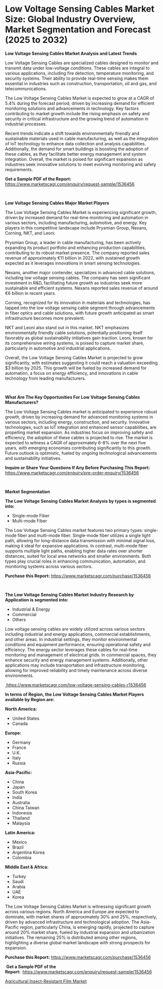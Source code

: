 <p><h1>Low Voltage Sensing Cables Market Size: Global Industry Overview, Market Segmentation and Forecast (2025 to 2032)</h1></p><p><strong>Low Voltage Sensing Cables Market Analysis and Latest Trends</strong></p>
<p><p>Low Voltage Sensing Cables are specialized cables designed to monitor and transmit data under low-voltage conditions. These cables are integral to various applications, including fire detection, temperature monitoring, and security systems. Their ability to provide real-time sensing makes them essential in industries such as construction, transportation, oil and gas, and telecommunications.</p><p>The Low Voltage Sensing Cables Market is expected to grow at a CAGR of 5.4% during the forecast period, driven by increasing demand for efficient monitoring solutions and advancements in technology. Key factors contributing to market growth include the rising emphasis on safety and security in critical infrastructure and the growing trend of automation in industrial processes.</p><p>Recent trends indicate a shift towards environmentally friendly and sustainable materials used in cable manufacturing, as well as the integration of IoT technology to enhance data collection and analysis capabilities. Additionally, the demand for smart buildings is boosting the adoption of these cables, as they facilitate better energy management and system integration. Overall, the market is poised for significant expansion as industries seek innovative solutions to meet evolving monitoring and safety requirements.</p></p>
<p><strong>Get a Sample PDF of the Report:&nbsp;</strong> <a href="https://www.marketscagr.com/enquiry/request-sample/1536456?utm_campaign=1868&utm_medium=2&utm_source=Github&utm_content=ia&utm_term=02022025&utm_id=low-voltage-sensing-cables">https://www.marketscagr.com/enquiry/request-sample/1536456</a></p>
<p>&nbsp;</p>
<p><strong>Low Voltage Sensing Cables Major Market Players</strong></p>
<p><p>The Low Voltage Sensing Cables Market is experiencing significant growth, driven by increased demand for real-time monitoring and automation in various sectors, including manufacturing, automotive, and energy. Key players in this competitive landscape include Prysmian Group, Nexans, Corning, NKT, and Leoni.</p><p>Prysmian Group, a leader in cable manufacturing, has been actively expanding its product portfolio and enhancing production capabilities, contributing to its robust market presence. The company reported sales revenue of approximately €11 billion in 2022, with sustained growth expected as it leverages innovations in smart sensing technologies.</p><p>Nexans, another major contender, specializes in advanced cable solutions, including low voltage sensing cables. The company has seen significant investment in R&D, facilitating future growth as industries seek more sustainable and efficient systems. Nexans reported sales revenue of around €6 billion in recent years.</p><p>Corning, recognized for its innovation in materials and technologies, has tapped into the low voltage sensing cable segment through advancements in fiber optics and cable solutions, with future growth anticipated as smart infrastructure becomes more prevalent.</p><p>NKT and Leoni also stand out in this market. NKT emphasizes environmentally friendly cable solutions, potentially positioning itself favorably as global sustainability initiatives gain traction. Leoni, known for its comprehensive wiring systems, is poised to capture market share, particularly in automotive and industrial applications.</p><p>Overall, the Low Voltage Sensing Cables Market is projected to grow significantly, with estimates suggesting it could reach a valuation exceeding $3 billion by 2025. This growth will be fueled by increased demand for automation, a focus on energy efficiency, and innovations in cable technology from leading manufacturers.</p></p>
<p>&nbsp;</p>
<p><strong>What Are The Key Opportunities For Low Voltage Sensing Cables Manufacturers?</strong></p>
<p><p>The Low Voltage Sensing Cables market is anticipated to experience robust growth, driven by increasing demand for advanced monitoring systems in various sectors, including energy, construction, and security. Innovative technologies, such as IoT integration and enhanced sensor capabilities, are propelling market expansion. As industries focus on improving safety and efficiency, the adoption of these cables is projected to rise. The market is expected to witness a CAGR of approximately 6-8% over the next five years, with emerging economies contributing significantly to this growth. Future outlook is optimistic, fueled by ongoing technological advancements and sustainability initiatives.</p></p>
<p><strong>Inquire or Share Your Questions If Any Before Purchasing This Report:</strong> <a href="https://www.marketscagr.com/enquiry/pre-order-enquiry/1536456?utm_campaign=1868&utm_medium=2&utm_source=Github&utm_content=ia&utm_term=02022025&utm_id=low-voltage-sensing-cables">https://www.marketscagr.com/enquiry/pre-order-enquiry/1536456</a></p>
<p>&nbsp;</p>
<p><strong>Market Segmentation</strong></p>
<p><strong>The Low Voltage Sensing Cables Market Analysis by types is segmented into:</strong></p>
<p><ul><li>Single-mode Fiber</li><li>Multi-mode Fiber</li></ul></p>
<p><p>The Low Voltage Sensing Cables market features two primary types: single-mode fiber and multi-mode fiber. Single-mode fiber utilizes a single light path, allowing for long-distance data transmission with minimal signal loss, making it ideal for expansive applications. In contrast, multi-mode fiber supports multiple light paths, enabling higher data rates over shorter distances, suited for local area networks and smaller environments. Both types play crucial roles in enhancing communication, automation, and monitoring systems across various sectors.</p></p>
<p><strong>Purchase this Report:&nbsp;</strong><a href="https://www.marketscagr.com/purchase/1536456?utm_campaign=1868&utm_medium=2&utm_source=Github&utm_content=ia&utm_term=02022025&utm_id=low-voltage-sensing-cables">https://www.marketscagr.com/purchase/1536456</a></p>
<p>&nbsp;</p>
<p><strong>The Low Voltage Sensing Cables Market Industry Research by Application is segmented into:</strong></p>
<p><ul><li>Industrial & Energy</li><li>Commercial</li><li>Others</li></ul></p>
<p><p>Low voltage sensing cables are widely utilized across various sectors including industrial and energy applications, commercial establishments, and other areas. In industrial settings, they monitor environmental conditions and equipment performance, ensuring operational safety and efficiency. The energy sector leverages these cables for real-time monitoring and management of electrical grids. In commercial spaces, they enhance security and energy management systems. Additionally, other applications may include transportation and infrastructure monitoring, allowing for improved reliability and timely maintenance across diverse environments.</p></p>
<p><a href="https://www.marketscagr.com/low-voltage-sensing-cables-r1536456?utm_campaign=1868&utm_medium=2&utm_source=Github&utm_content=ia&utm_term=02022025&utm_id=low-voltage-sensing-cables">&nbsp;https://www.marketscagr.com/low-voltage-sensing-cables-r1536456</a></p>
<p><strong>In terms of Region, the Low Voltage Sensing Cables Market Players available by Region are:</strong></p>
<p>
    <p> <strong> North America: </strong>
        <ul>
            <li>United States</li>
            <li>Canada</li>
        </ul>
        </p> 
    <p> <strong> Europe: </strong>
        <ul>
            <li>Germany</li>
            <li>France</li>
            <li>U.K.</li>
            <li>Italy</li>
            <li>Russia</li>
        </ul>
        </p> 
    <p> <strong> Asia-Pacific: </strong>
        <ul>
            <li>China</li>
            <li>Japan</li>
            <li>South Korea</li>
            <li>India</li>
            <li>Australia</li>
            <li>China Taiwan</li>
            <li>Indonesia</li>
            <li>Thailand</li>
            <li>Malaysia</li>
        </ul>
        </p> 
    <p> <strong> Latin America: </strong>
        <ul>
            <li>Mexico</li>
            <li>Brazil</li>
            <li>Argentina Korea</li>
            <li>Colombia</li>
        </ul>
        </p> 
    <p> <strong> Middle East & Africa: </strong>
        <ul>
            <li>Turkey</li>
            <li>Saudi</li>
            <li>Arabia</li>
            <li>UAE</li>
            <li>Korea</li>
        </ul>
    </p>
    </p>
<p><p>The Low Voltage Sensing Cables Market is witnessing significant growth across various regions. North America and Europe are expected to dominate, with market shares of approximately 30% and 25%, respectively, driven by advanced infrastructure and technological adoption. The Asia-Pacific region, particularly China, is emerging rapidly, projected to capture around 20% market share, fueled by industrial expansion and urbanization initiatives. The remaining 25% is distributed among other regions, highlighting a diverse global market landscape with strong prospects for expansion.</p></p>
<p><strong>Purchase this Report: </strong><a href="https://www.marketscagr.com/purchase/1536456?utm_campaign=1868&utm_medium=2&utm_source=Github&utm_content=ia&utm_term=02022025&utm_id=low-voltage-sensing-cables">https://www.marketscagr.com/purchase/1536456</a></p>
<p>&nbsp;<strong>Get a Sample PDF of the Report:&nbsp;&nbsp;</strong><a href="https://www.marketscagr.com/enquiry/request-sample/1536456?utm_campaign=1868&utm_medium=2&utm_source=Github&utm_content=ia&utm_term=02022025&utm_id=low-voltage-sensing-cables">https://www.marketscagr.com/enquiry/request-sample/1536456</a></p>
<p><strong></strong></p>
<p><p><a href="https://github.com/Krish2023na/Market-Research-Report-List-7/blob/main/agricultural-insect-resistant-film-market.md?utm_campaign=1868&utm_medium=2&utm_source=Github&utm_content=ia&utm_term=02022025&utm_id=low-voltage-sensing-cables">Agricultural Insect-Resistant Film Market</a></p></p>